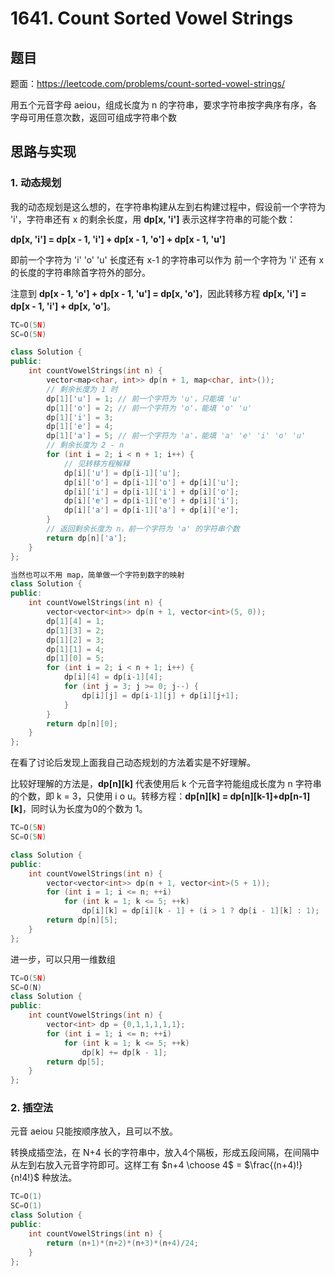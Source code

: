 # 1641. Count Sorted Vowel Strings

## 题目

题面：https://leetcode.com/problems/count-sorted-vowel-strings/

用五个元音字母 aeiou，组成长度为 n 的字符串，要求字符串按字典序有序，各字母可用任意次数，返回可组成字符串个数

## 思路与实现

### 1. 动态规划

我的动态规划是这么想的，在字符串构建从左到右构建过程中，假设前一个字符为 'i'，字符串还有 x 的剩余长度，用 **dp[x, 'i']** 表示这样字符串的可能个数：

**dp[x, 'i'] = dp[x - 1, 'i'] + dp[x - 1, 'o'] + dp[x - 1, 'u']**

即前一个字符为 'i' 'o' 'u' 长度还有 x-1 的字符串可以作为 前一个字符为 'i' 还有 x 的长度的字符串除首字符外的部分。

注意到 **dp[x - 1, 'o'] + dp[x - 1, 'u'] = dp[x, 'o']**，因此转移方程 **dp[x, 'i'] = dp[x - 1, 'i'] + dp[x, 'o']**。

``` c++
TC=O(5N)
SC=O(5N)

class Solution {
public:
    int countVowelStrings(int n) {
        vector<map<char, int>> dp(n + 1, map<char, int>());
        // 剩余长度为 1 时
        dp[1]['u'] = 1; // 前一个字符为 'u'，只能填 'u'
        dp[1]['o'] = 2; // 前一个字符为 'o'，能填 'o' 'u'
        dp[1]['i'] = 3;
        dp[1]['e'] = 4;
        dp[1]['a'] = 5; // 前一个字符为 'a'，能填 'a' 'e' 'i' 'o' 'u'
        // 剩余长度为 2 - n
        for (int i = 2; i < n + 1; i++) {
            // 见转移方程解释
            dp[i]['u'] = dp[i-1]['u'];
            dp[i]['o'] = dp[i-1]['o'] + dp[i]['u'];
            dp[i]['i'] = dp[i-1]['i'] + dp[i]['o'];
            dp[i]['e'] = dp[i-1]['e'] + dp[i]['i'];
            dp[i]['a'] = dp[i-1]['a'] + dp[i]['e'];
        }
        // 返回剩余长度为 n，前一个字符为 'a' 的字符串个数
        return dp[n]['a'];
    }
};

当然也可以不用 map，简单做一个字符到数字的映射
class Solution {
public:
    int countVowelStrings(int n) {
        vector<vector<int>> dp(n + 1, vector<int>(5, 0));
        dp[1][4] = 1;
        dp[1][3] = 2;
        dp[1][2] = 3;
        dp[1][1] = 4;
        dp[1][0] = 5;
        for (int i = 2; i < n + 1; i++) {
            dp[i][4] = dp[i-1][4];
            for (int j = 3; j >= 0; j--) {
                dp[i][j] = dp[i-1][j] + dp[i][j+1];
            }
        }
        return dp[n][0];
    }
};
```

在看了讨论后发现上面我自己动态规划的方法着实是不好理解。

比较好理解的方法是，**dp[n][k]** 代表使用后 k 个元音字符能组成长度为 n 字符串的个数，即 k = 3，只使用 i o u。转移方程：**dp[n][k] = dp[n][k-1]+dp[n-1][k]**，同时认为长度为0的个数为 1。

``` c++
TC=O(5N)
SC=O(5N)

class Solution {
public:
    int countVowelStrings(int n) {
        vector<vector<int>> dp(n + 1, vector<int>(5 + 1));
        for (int i = 1; i <= n; ++i)
            for (int k = 1; k <= 5; ++k)
                dp[i][k] = dp[i][k - 1] + (i > 1 ? dp[i - 1][k] : 1);
        return dp[n][5];
    }
};
```

进一步，可以只用一维数组

``` c++
TC=O(5N)
SC=O(N)
class Solution {
public:
    int countVowelStrings(int n) {
        vector<int> dp = {0,1,1,1,1,1};
        for (int i = 1; i <= n; ++i)
            for (int k = 1; k <= 5; ++k)
                dp[k] += dp[k - 1];
        return dp[5];
    }
};
```

### 2. 插空法

元音 aeiou 只能按顺序放入，且可以不放。

转换成插空法，在 N+4 长的字符串中，放入4个隔板，形成五段间隔，在间隔中从左到右放入元音字符即可。这样工有 $n+4 \choose 4$ = $\frac{(n+4)!}{n!4!}$ 种放法。

``` c++
TC=O(1)
SC=O(1)
class Solution {
public:
    int countVowelStrings(int n) {
        return (n+1)*(n+2)*(n+3)*(n+4)/24;
    }
};
```